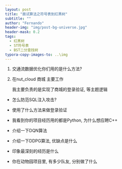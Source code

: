 ```yaml
---
layout: post
title: "面试算法之符号表到红黑树"
subtitle: ""
author: "Fernando"
header-img: "img/post-bg-universe.jpg"
header-mask: 0.2
tags:
  - 红黑树
  - ST符号表
  - BST二分查找树
typora-copy-images-to: ..\img
---
```


1. 交通流数据优化你们用的是什么方法? 



1. 在nut_cloud 商城 主要工作 

   我主要负责的是实现了商城的登录验证, 等主题逻辑

- 怎么防范SQL注入攻击?
- 使用了什么方法来做登录验证

- 我看到你的项目经历用的都是Python, 为什么想应聘C++
- 介绍一下DQN算法
- 介绍一下DDPG算法, 优缺点是什么
- 印象最深刻的经历是什么
- 你在动物园项目里, 有多少队友, 分别做了什么

